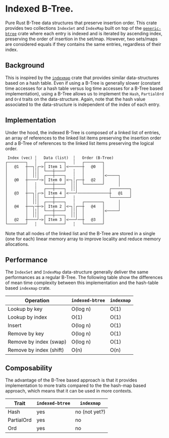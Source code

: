 # Indexed B-Tree.

Pure Rust B-Tree data structures that preserve insertion order.
This crate provides two collections `IndexSet` and `IndexMap` built on top of
the [`generic-btree`](https://crates.io/crates/generic-btree) crate where each
entry is indexed and is iterated by ascending index,
preserving the order of insertion in the set/map.
However, two sets/maps are considered equals if they contains the same entries,
regardless of their index.

## Background

This is inspired by the [`indexmap`](https://crates.io/crates/indexmap) crate that provides similar data-structures
based on a hash table. Even if using a B-Tree is generally slower
(constant time accesses for a hash table versus log time accesses for a B-Tree based implementation),
using a B-Tree allows us to implement the `Hash`, `PartialOrd` and `Ord` traits on the data-structure.
Again, note that the hash value associated to the data-structure is independent of the index of each entry.

## Implementation

Under the hood, the indexed B-Tree is composed of a linked list of entries,
an array of references to the linked list items preserving the insertion order and
a B-Tree of references to the linked list items preserving the logical order.

```text
 Index (vec) ┆   Data (list)  ┆   Order (B-Tree)
┌────────┐   ┆   ┌────────┐   ┆   ┌────────┐
│   @1   ┼──┐┆┌─>│ Item 1 │<──────┼   @0   │
│        │  │┆│  └───┼────┘   ┆   │        │
│        │  │┆│  ┌───┼────┐   ┆   │        │<─────┐
│   @0   ┼────┘─>│ Item 0 │<─┐┆┌──┼   @2   │      │
│        │   ┆   └───┼────┘  │┆│  └────────┘      │
│        │   ┆   ┌───┼────┐  │┆│              ┌────────┐
│   @3   ┼──┐┆┌─>│ Item 4 │<───┘──────────────┼   @1   │
│        │  │┆│  └───┼────┘   ┆               └────────┘
│        │  │┆│  ┌───┼────┐   ┆   ┌────────┐      │
│   @4   ┼──┐─┼─>│ Item 2 │<─┐┆┌──┼   @4   │      │
│        │  │┆│  └───┼────┘  │┆│  │        │<─────┘
│        │  │┆│  ┌───┼────┐  │┆│  │        │
│   @2   ┼────┘─>│ Item 3 │<───┘──┼   @3   │
└────────┘   ┆   └────────┘   ┆   └────────┘
```

Note that all nodes of the linked list and the B-Tree are stored in a single (one for each) linear memory array to improve locality and reduce memory allocations.

## Performance

The `IndexSet` and `IndexMap` data-structure generally deliver the same performances
as a regular B-Tree.
The following table show the differences of mean time complexity
between this implementation and the hash-table based `indexmap` crate.

| Operation               | `indexed-btree` | `indexmap` |
|-------------------------|-----------------|------------|
| Lookup by key           | O(log n)        | O(1)       |
| Lookup by index         | O(1)            | O(1)       |
| Insert                  | O(log n)        | O(1)       |
| Remove by key           | O(log n)        | O(1)       |
| Remove by index (swap)  | O(log n)        | O(1)       |
| Remove by index (shift) | O(n)            | O(n)       |

## Composability

The advantage of the B-Tree based approach is that it
provides implementation to more traits compared to the
the hash-map based approach, which means that it can be used in more contexts.

| Trait      | `indexed-btree` | `indexmap`    |
|------------|-----------------|---------------|
| Hash       | yes             | no (not yet?) |
| PartialOrd | yes             | no            |
| Ord        | yes             | no            |